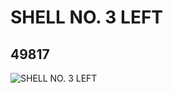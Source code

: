 # SHELL NO. 3 LEFT
## 49817
![SHELL NO. 3 LEFT](https://lc-www-live-s.legocdn.com/media/bricks/5/2/4241020.jpg)